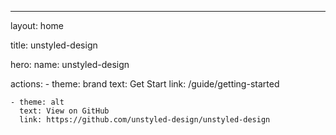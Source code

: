 ---
layout: home

title: unstyled-design

hero:
  name: unstyled-design

  actions:
    - theme: brand
      text: Get Start
      link: /guide/getting-started

    - theme: alt
      text: View on GitHub
      link: https://github.com/unstyled-design/unstyled-design
